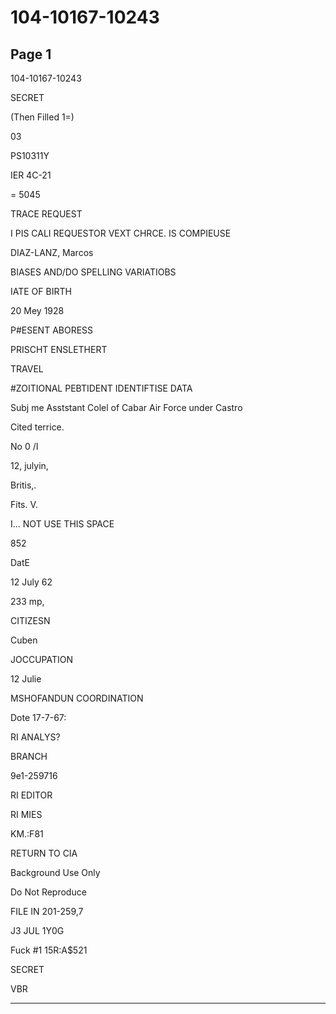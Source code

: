 # 104-10167-10243

## Page 1

104-10167-10243

SECRET

(Then Filled 1=)

03

PS10311Y

IER 4C-21

= 5045

TRACE REQUEST

I PIS CALI REQUESTOR VEXT CHRCE. IS COMPIEUSE

DIAZ-LANZ, Marcos

BIASES AND/DO SPELLING VARIATIOBS

IATE OF BIRTH

20 Mey 1928

P#ESENT ABORESS

PRISCHT ENSLETHERT

TRAVEL

#ZOITIONAL PEBTIDENT IDENTIFTISE DATA

Subj me Asststant Colel of Cabar Air Force under Castro

Cited terrice.

No 0 /I

12, julyin,

Britis,.

Fits. V.

I... NOT USE THIS SPACE

852

DatE

12 July 62

233 mp,

CITIZESN

Cuben

JOCCUPATION

12 Julie

MSHOFANDUN COORDINATION

Dote 17-7-67:

RI ANALYS?

BRANCH

9e1-259716

RI EDITOR

RI MIES

KM.:F81

RETURN TO CIA

Background Use Only

Do Not Reproduce

FILE IN 201-259,7

J3 JUL 1Y0G

Fuck #1 15R:A$521

SECRET

VBR

---

